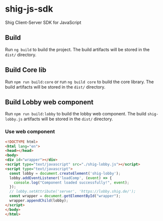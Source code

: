 # shig-js-sdk

Shig Client-Server SDK for JavaScript

## Build

Run `ng build` to build the project. The build artifacts will be stored in the `dist/` directory.

## Build Core lib

Run `npm run build:core` or run `ng build core` to build the core library. The build artifacts will be stored in the `dist/` directory.

## Build Lobby web component

Run `npm run build:lobby` to build the lobby web component. The build `shig-lobby.js` artifacts will be stored in
the `dist/` directory.

### Use web component

```html
<!DOCTYPE html>
<html lang="en">
<head></head>
<body>
<div id="wrapper"></div>
<script type="text/javascript" src="./shig-lobby.js"></script>
<script type="text/javascript">
  const lobby = document.createElement('shig-lobby');
  lobby.addEventListener('loadComp', (event) => {
    console.log("Component loaded successfully!", event);
  });
  // lobby.setAttribute('server', 'https://lobby.shig.de/');
  const wrapper = document.getElementById("wrapper");
  wrapper.appendChild(lobby);
</script>
</body>
</html>
```

